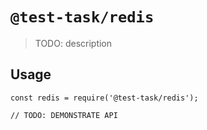 # `@test-task/redis`

> TODO: description

## Usage

```
const redis = require('@test-task/redis');

// TODO: DEMONSTRATE API
```
